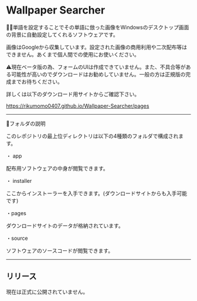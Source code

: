 # Wallpaper Searcher

💁‍♂️単語を設定することでその単語に倣った画像をWindowsのデスクトップ画面の背景に自動設定してくれるソフトウェアです。

画像はGoogleから収集しています。設定された画像の商用利用や二次配布等はできません。あくまで個人間での使用にお使いください。

⚠️現在ベータ版の為、フォームのUIは作成できていません。また、不具合等がある可能性が高いのでダウンロードはお勧めしていません。一般の方は正規版の完成までお待ちください。

詳しくは以下のダウンロード用サイトからご確認下さい。

https://rikumomo0407.github.io/Wallpaper-Searcher/pages

***

📁フォルダの説明

このレポジトリの最上位ディレクトリは以下の4種類のフォルダで構成されます。

・ app

配布用ソフトウェアの中身が閲覧できます。

・ installer

ここからインストーラーを入手できます。(ダウンロードサイトからも入手可能です)

・pages

ダウンロードサイトのデータが格納されています。

・source

ソフトウェアのソースコードが閲覧できます。

***

## リリース

現在は正式に公開されていません。
